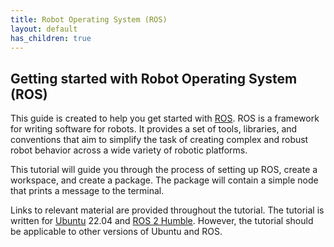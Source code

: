 ```yaml
---
title: Robot Operating System (ROS)
layout: default
has_children: true
---
```


## Getting started with Robot Operating System (ROS)

This guide is created to help you get started with [ROS]. ROS is a framework for writing software for robots. It provides a set of tools, libraries, and conventions that aim to simplify the task of creating complex and robust robot behavior across a wide variety of robotic platforms.

This tutorial will guide you through the process of setting up ROS, create a workspace, and create a package. The package will contain a simple node that prints a message to the terminal.

Links to relevant material are provided throughout the tutorial. The tutorial is written for [Ubuntu] 22.04 and [ROS 2 Humble]. However, the tutorial should be applicable to other versions of Ubuntu and ROS.

[ROS]:https://www.ros.org/
[Ubuntu]: https://ubuntu.com/
[ROS 2 Humble]:https://docs.ros.org/en/humble/index.html
